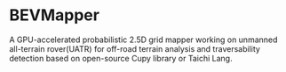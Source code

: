 # BEVMapper
A GPU-accelerated probabilistic 2.5D grid mapper working on unmanned all-terrain rover(UATR) for off-road terrain analysis and traversability detection based on open-source Cupy library or Taichi Lang.
